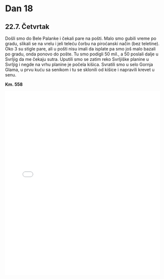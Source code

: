 # Dan 18

## 22.7. Četvrtak

Došli smo do Bele Palanke i čekali pare na pošti. Malo smo gubili vreme po gradu, slikali se na vrelu i jeli teleću čorbu na piroćanski način (bez teletine). Oko 3 su stigle pare, ali u pošti nisu imali da isplate pa smo još malo bazali po gradu, onda ponovo do pošte. Tu smo podigli 50 mil., a 50 poslali dalje u Svrljig da me čekaju sutra. Uputili smo se zatim reko Svrljiške planine u Svrljig i negde na vrhu planine je počela kišica. Svratili smo u selo Gornja Glama, u prvu kuću sa senikom i tu se sklonili od kišice i napravili krevet u senu.

**Km. 558**

<iframe width="100%" height="600px" frameborder="0" allowfullscreen src="//umap.openstreetmap.fr/en/map/bajsom-po-srbiji_570086?scaleControl=true&miniMap=false&scrollWheelZoom=false&zoomControl=true&allowEdit=false&moreControl=true&searchControl=false&tilelayersControl=null&embedControl=false&datalayersControl=null&onLoadPanel=undefined&captionBar=false&fullscreenControl=true&locateControl=false&editinosmControl=false&datalayers=1627835#12/43.2469/22.4192"></iframe>
